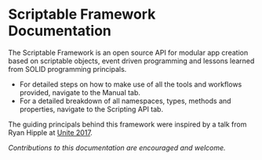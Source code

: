 # **Scriptable Framework Documentation**
The Scriptable Framework is an open source API for modular app creation based on scriptable objects, event driven programming and lessons learned from SOLID programming principals.

+ For detailed steps on how to make use of all the tools and workflows provided, navigate to the Manual tab.
+ For a detailed breakdown of all namespaces, types, methods and properties, navigate to the Scripting API tab.

The guiding principals behind this framework were inspired by a talk from Ryan Hipple at [Unite 2017](https://www.youtube.com/watch?v=raQ3iHhE_Kk).

*Contributions to this documentation are encouraged and welcome.*